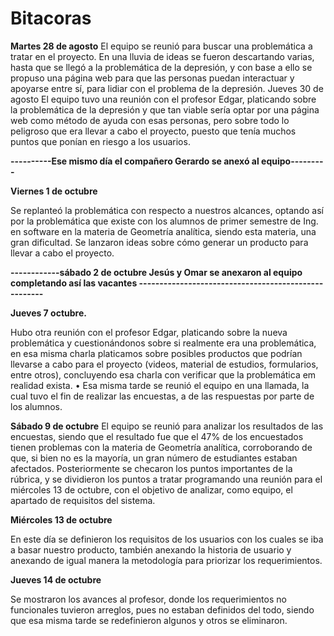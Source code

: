 # Bitacoras
**Martes 28 de agosto**
El equipo se reunió para buscar una problemática a tratar en el proyecto. En una lluvia de ideas se fueron descartando varias, hasta que se llegó a la problemática de la depresión, y con base a ello se propuso una página web para que las personas puedan interactuar y apoyarse entre sí, para lidiar con el problema de la depresión.
Jueves 30 de agosto
El equipo tuvo una reunión con el profesor Edgar, platicando sobre la problemática de la depresión y que tan viable sería optar por una página web como método de ayuda con esas personas, pero sobre todo lo peligroso que era llevar a cabo el proyecto, puesto que tenía muchos puntos que ponían en riesgo a los usuarios.

**----------Ese mismo día el compañero Gerardo se anexó al equipo---------**

**Viernes 1 de octubre** 

Se replanteó la problemática con respecto a nuestros alcances, optando así por la problemática que existe con los alumnos de primer semestre de Ing. en software en la materia de Geometría analítica, siendo esta materia, una gran dificultad. Se lanzaron ideas sobre cómo generar un producto para llevar a cabo el proyecto.

**------------sábado 2 de octubre Jesús y Omar se anexaron al equipo completando así las vacantes -----------------------------------------------------**

**Jueves 7 octubre.**

Hubo otra reunión con el profesor Edgar, platicando sobre la nueva problemática y cuestionándonos sobre si realmente era una problemática, en esa misma charla platicamos sobre posibles productos que podrían llevarse a cabo para el proyecto (videos, material de estudios, formularios, entre otros), concluyendo esa charla con verificar que la problemática em realidad exista.
•	Esa misma tarde se reunió el equipo en una llamada, la cual tuvo el fin de realizar las encuestas, a de las respuestas por parte de los alumnos.

**Sábado 9 de octubre**
El equipo se reunió para analizar los resultados de las encuestas, siendo que el resultado fue que el 47% de los encuestados tienen problemas con la materia de Geometría analítica, corroborando de que, si bien no es la mayoría, un gran número de estudiantes estaban afectados.
Posteriormente se checaron los puntos importantes de la rúbrica, y se dividieron los puntos a tratar programando una reunión para el miércoles 13 de octubre, con el objetivo de analizar, como equipo, el apartado de requisitos del sistema.

**Miércoles 13 de octubre**

En este día se definieron los requisitos de los usuarios con los cuales se iba a basar nuestro producto, también anexando la historia de usuario y anexando de igual manera la metodología para priorizar los requerimientos.

**Jueves 14 de octubre**

Se mostraron los avances al profesor, donde los requerimientos no funcionales tuvieron arreglos, pues no estaban definidos del todo, siendo que esa misma tarde se redefinieron algunos y otros se eliminaron.

